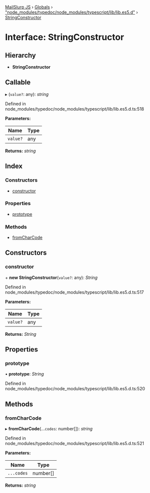 [MailSlurp JS](../README.md) › [Globals](../globals.md) › ["node_modules/typedoc/node_modules/typescript/lib/lib.es5.d"](../modules/_node_modules_typedoc_node_modules_typescript_lib_lib_es5_d_.md) › [StringConstructor](_node_modules_typedoc_node_modules_typescript_lib_lib_es5_d_.stringconstructor.md)

# Interface: StringConstructor

## Hierarchy

* **StringConstructor**

## Callable

▸ (`value?`: any): *string*

Defined in node_modules/typedoc/node_modules/typescript/lib/lib.es5.d.ts:518

**Parameters:**

Name | Type |
------ | ------ |
`value?` | any |

**Returns:** *string*

## Index

### Constructors

* [constructor](_node_modules_typedoc_node_modules_typescript_lib_lib_es5_d_.stringconstructor.md#constructor)

### Properties

* [prototype](_node_modules_typedoc_node_modules_typescript_lib_lib_es5_d_.stringconstructor.md#prototype)

### Methods

* [fromCharCode](_node_modules_typedoc_node_modules_typescript_lib_lib_es5_d_.stringconstructor.md#fromcharcode)

## Constructors

###  constructor

\+ **new StringConstructor**(`value?`: any): *String*

Defined in node_modules/typedoc/node_modules/typescript/lib/lib.es5.d.ts:517

**Parameters:**

Name | Type |
------ | ------ |
`value?` | any |

**Returns:** *String*

## Properties

###  prototype

• **prototype**: *String*

Defined in node_modules/typedoc/node_modules/typescript/lib/lib.es5.d.ts:520

## Methods

###  fromCharCode

▸ **fromCharCode**(...`codes`: number[]): *string*

Defined in node_modules/typedoc/node_modules/typescript/lib/lib.es5.d.ts:521

**Parameters:**

Name | Type |
------ | ------ |
`...codes` | number[] |

**Returns:** *string*
